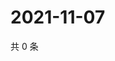 # 2021-11-07

共 0 条

<!-- BEGIN WEIBO -->
<!-- 最后更新时间 Sun Nov 07 2021 10:29:36 GMT+0800 (China Standard Time) -->

<!-- END WEIBO -->
